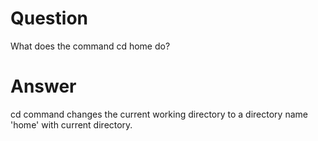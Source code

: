 # Question
What does the command cd home do?
# Answer
cd command changes the current working directory to a directory name 'home' with current directory.
